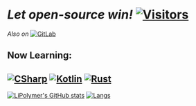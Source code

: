 # _Let open-source win!_ [![Visitors](https://api.visitorbadge.io/api/visitors?path=https%3A%2F%2Fgithub.com%2FLiPolymer%2FLiPolymer%2F&label=Visitors&countColor=%2337d67a&style=flat-square)](https://visitorbadge.io/status?path=https%3A%2F%2Fgithub.com%2FLiPolymer%2FLiPolymer%2F)
*Also on* [![GitLab](https://img.shields.io/badge/GitLab-FF8C00?style=for-the-badge&logo=gitlab&logoColor=white)](https://gitlab.com/LiPolymer)
## Now Learning:
[![CSharp](https://img.shields.io/badge/C%23-239120?style=for-the-badge&logo=.NET&logoColor=white)](https://dotnet.microsoft.com/languages/csharp)  [![Kotlin](https://img.shields.io/badge/Kotlin-0095D5?&style=for-the-badge&logo=kotlin&logoColor=white)](https://kotlinlang.org/) [![Rust](https://img.shields.io/badge/Rust-black?style=for-the-badge&logo=rust&logoColor=#E57324)](https://www.rust-lang.org/)
---
[![LiPolymer's GitHub stats](https://github-readme-stats.vercel.app/api?username=LiPolymer&show_icons=true&theme=transparent)](https://github.com/LiPolymer) 
[![Langs](https://github-readme-stats.vercel.app/api/top-langs/?username=LiPolymer&layout=compact&langs_count=8&hide=typescript,dockerfile&theme=transparent/)](https://github.com/LiPolymer)